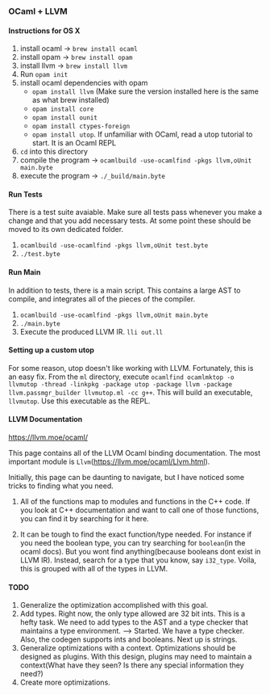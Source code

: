 ### OCaml + LLVM

#### Instructions for OS X

1. install ocaml -> ```brew install ocaml```
2. install opam -> ```brew install opam```
3. install llvm -> ```brew install llvm```
4. Run ```opam init```
5. install ocaml dependencies with opam
    * ```opam install llvm``` (Make sure the version installed here is the same as what brew installed)
    * ```opam install core```
    * ```opam install ounit```
    * ```opam install ctypes-foreign```
    * ```opam install utop```. If unfamiliar with OCaml, read a utop tutorial to start. It is an Ocaml REPL
6. ```cd``` into this directory
7. compile the program -> ```ocamlbuild -use-ocamlfind -pkgs llvm,oUnit main.byte```
8. execute the program -> ```./_build/main.byte```

#### Run Tests
There is a test suite avaiable. Make sure all tests pass whenever you make a change and that you add necessary tests. At some point these should be moved to its own dedicated folder.

1. ```ocamlbuild -use-ocamlfind -pkgs llvm,oUnit test.byte```
2. ```./test.byte```

#### Run Main
In addition to tests, there is a main script. This contains a large AST to compile, and integrates all of the pieces of the compiler.

1. ```ocamlbuild -use-ocamlfind -pkgs llvm,oUnit main.byte```
2. ```./main.byte```
3. Execute the produced LLVM IR. ```lli out.ll```

#### Setting up a custom utop

For some reason, utop doesn't like working with LLVM. Fortunately, this is an easy fix.
From the ```ml``` directory, execute ```ocamlfind ocamlmktop -o llvmutop -thread -linkpkg -package utop -package llvm -package llvm.passmgr_builder llvmutop.ml -cc g++```. This will build an executable, ```llvmutop```. Use this executable as the REPL.

#### LLVM Documentation
https://llvm.moe/ocaml/

This page contains all of the LLVM Ocaml binding documentation. The most important module is ```Llvm```(https://llvm.moe/ocaml/Llvm.html).

Initially, this page can be daunting to navigate, but I have noticed some tricks to finding what you need.

1. All of the functions map to modules and functions in the C++ code. If you look at C++ documentation and want to call one of those functions, you can find it by searching for it here.

2. It can be tough to find the exact function/type needed. For instance if you need the boolean type, you can try searching for ```boolean```(in the ocaml docs). But you wont find anything(because booleans dont exist in LLVM IR). Instead, search for a type that you know, say ```i32_type```. Voila, this is grouped with all of the types in LLVM.

#### TODO

1. Generalize the optimization accomplished with this goal.
2. Add types. Right now, the only type allowed are 32 bit ints. This is a hefty task. We need to add types to the AST and a type checker that maintains a type environment. --> Started. We have a type checker. Also, the codegen supports ints and booleans. Next up is strings.
3. Generalize optimizations with a context. Optimizations should be designed as plugins. With this design, plugins may need to maintain a context(What have they seen? Is there any special information they need?)
4. Create more optimizations.
